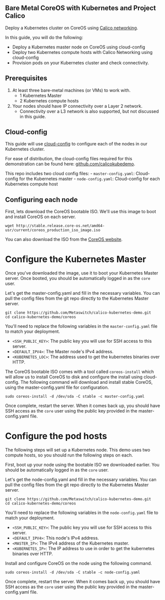Bare Metal CoreOS with Kubernetes and Project Calico
------------------------------------------
Deploy a Kubernetes cluster on CoreOS using [Calico networking](http://www.projectcalico.org).

In this guide, you will do the following:
- Deploy a Kubernetes master node on CoreOS using cloud-config
- Deploy two Kubernetes compute hosts with Calico Networking using cloud-config
- Provision pods on your Kubernetes cluster and check connectivity.

## Prerequisites
1. At least three bare-metal machines (or VMs) to work with.
	- 1 Kubernetes Master
	- 2 Kubernetes compute hosts
2. Your nodes should have IP connectivity over a Layer 2 network.
	- Connectivity over a L3 network is also supported, but not discussed in this guide.

## Cloud-config
This guide will use [cloud-config](https://coreos.com/docs/cluster-management/setup/cloudinit-cloud-config/) to configure each of the nodes in our Kubernetes cluster.

For ease of distribution, the cloud-config files required for this demonstration can be found here: [github.com/calicokubedemo](www.google.com).  

This repo includes two cloud config files:
	- `master-config.yaml`: Cloud-config for the Kubernetes master
	- `node-config.yaml`: Cloud-config for each Kubernetes compute host

## Configuring each node 
First, lets download the CoreOS bootable ISO.  We'll use this image to boot and install CoreOS on each server.
```
wget http://stable.release.core-os.net/amd64-usr/current/coreos_production_iso_image.iso
```
You can also download the ISO from the [CoreOS website](https://coreos.com/docs/running-coreos/platforms/iso/).

# Configure the Kubernetes Master
Once you've downloaded the image, use it to boot your Kubernetes Master server.  Once booted, you should be automatically logged in as the `core` user.

Let's get the master-config.yaml and fill in the necessary variables.  You can pull the config files from the git repo directly to the Kubernetes Master server.
```
git clone https://github.com/Metaswitch/calico-kubernetes-demo.git
cd calico-kubernetes-demo/coreos
``` 

You'll need to replace the following variables in the `master-config.yaml` file to match your deployment.
- `<SSH_PUBLIC_KEY>`: The public key you will use for SSH access to this server.
- `<DEFAULT_IPV4>`: The Master node's IPv4 address.
- `<KUBERNETES_LOC>`: The address used to get the kubernetes binaries over HTTP. 

The CoreOS bootable ISO comes with a tool called `coreos-install` which will allow us to install CoreOS to disk and configure the install using cloud-config.  The following command will download and install stable CoreOS, using the master-config.yaml file for configuration.
```
sudo coreos-install -d /dev/sda -C stable -c master-config.yaml
```

Once complete, restart the server.  When it comes back up, you should have SSH access as the `core` user using the public key provided in the master-config.yaml file.

# Configure the pod hosts
The following steps will set up a Kubernetes node.  This demo uses two compute hosts, so you should run the following steps on each.

First, boot up your node using the bootable ISO we downloaded earlier.  You should be automatically logged in as the `core` user.

Let's get the node-config.yaml and fill in the necessary variables.  You can pull the config files from the git repo directly to the Kubernetes Master server.
```
git clone https://github.com/Metaswitch/calico-kubernetes-demo.git
cd calico-kubernetes-demo/coreos
``` 

You'll need to replace the following variables in the `node-config.yaml` file to match your deployment.
- `<SSH_PUBLIC_KEY>`: The public key you will use for SSH access to this server.
- `<DEFAULT_IPV4>`: This node's IPv4 address.
- `<MASTER_IP>`: The IPv4 address of the Kubernetes master.
- `<KUBERNETES_IP>`: The IP address to use in order to get the kubernetes binaries over HTTP.

Install and configure CoreOS on the node using the following command.
```
sudo coreos-install -d /dev/sda -C stable -c node-config.yaml
```

Once complete, restart the server.  When it comes back up, you should have SSH access as the `core` user using the public key provided in the master-config.yaml file.
